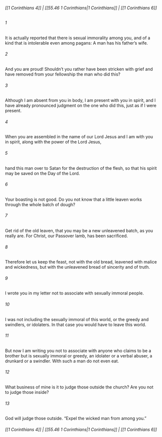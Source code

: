 
###### [[1 Corinthians 4]] | [[55.46 1 Corinthians|1 Corinthians]] | [[1 Corinthians 6]]

###### 1
It is actually reported that there is sexual immorality among you, and of a kind that is intolerable even among pagans: A man has his father’s wife.
###### 2
And you are proud! Shouldn’t you rather have been stricken with grief and have removed from your fellowship the man who did this?
###### 3
Although I am absent from you in body, I am present with you in spirit, and I have already pronounced judgment on the one who did this, just as if I were present.
###### 4
When you are assembled in the name of our Lord Jesus and I am with you in spirit, along with the power of the Lord Jesus,
###### 5
hand this man over to Satan for the destruction of the flesh, so that his spirit may be saved on the Day of the Lord.
###### 6
Your boasting is not good. Do you not know that a little leaven works through the whole batch of dough?
###### 7
Get rid of the old leaven, that you may be a new unleavened batch, as you really are. For Christ, our Passover lamb, has been sacrificed.
###### 8
Therefore let us keep the feast, not with the old bread, leavened with malice and wickedness, but with the unleavened bread of sincerity and of truth.
###### 9
I wrote you in my letter not to associate with sexually immoral people.
###### 10
I was not including the sexually immoral of this world, or the greedy and swindlers, or idolaters. In that case you would have to leave this world.
###### 11
But now I am writing you not to associate with anyone who claims to be a brother but is sexually immoral or greedy, an idolater or a verbal abuser, a drunkard or a swindler. With such a man do not even eat.
###### 12
What business of mine is it to judge those outside the church? Are you not to judge those inside?
###### 13
God will judge those outside. “Expel the wicked man from among you.”

###### [[1 Corinthians 4]] | [[55.46 1 Corinthians|1 Corinthians]] | [[1 Corinthians 6]]
